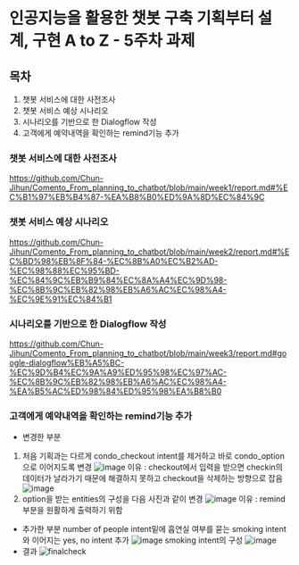 # 인공지능을 활용한 챗봇 구축 기획부터 설계, 구현 A to Z - 5주차 과제
## 목차
1. 챗봇 서비스에 대한 사전조사
2. 챗봇 서비스 예상 시나리오
3. 시나리오를 기반으로 한 Dialogflow 작성
4. 고객에게 예약내역을 확인하는 remind기능 추가
### 챗봇 서비스에 대한 사전조사
https://github.com/Chun-Jihun/Comento_From_planning_to_chatbot/blob/main/week1/report.md#%EC%B1%97%EB%B4%87-%EA%B8%B0%ED%9A%8D%EC%84%9C
### 챗봇 서비스 예상 시나리오
https://github.com/Chun-Jihun/Comento_From_planning_to_chatbot/blob/main/week2/report.md#%EC%BD%98%EB%8F%84-%EC%8B%A0%EC%B2%AD-%EC%98%88%EC%95%BD-%EC%84%9C%EB%B9%84%EC%8A%A4%EC%9D%98-%EC%8B%9C%EB%82%98%EB%A6%AC%EC%98%A4-%EC%9E%91%EC%84%B1
### 시나리오를 기반으로 한 Dialogflow 작성
https://github.com/Chun-Jihun/Comento_From_planning_to_chatbot/blob/main/week3/report.md#google-dialogflow%EB%A5%BC-%EC%9D%B4%EC%9A%A9%ED%95%98%EC%97%AC-%EC%8B%9C%EB%82%98%EB%A6%AC%EC%98%A4-%EA%B5%AC%ED%98%84%ED%95%98%EA%B8%B0
### 고객에게 예약내역을 확인하는 remind기능 추가
- 변경한 부분
1. 처음 기획과는 다르게 condo_checkout intent를 제거하고 바로 condo_option으로 이어지도록 변경
![image](https://user-images.githubusercontent.com/86049096/196025436-33b0ddbd-664c-416f-9164-131bd489ee5c.png)
이유 : checkout에서 입력을 받으면 checkin의 데이터가 날라가기 때문에 해결하지 못하고 checkout을 삭제하는 방향으로 잡음
![image](https://user-images.githubusercontent.com/86049096/196026083-da04487d-1b7f-4a74-8a20-04664db14bf7.png)
2. option을 받는 entities의 구성을 다음 사진과 같이 변경
![image](https://user-images.githubusercontent.com/86049096/196026464-f8b9105a-e1c3-45d0-93c8-740bc0ae293c.png)
이유 : remind부분을 원활하게 출력하기 위함
- 추가한 부분
number of people intent밑에 흡연실 여부를 묻는 smoking intent와 이어지는 yes, no intent 추가
![image](https://user-images.githubusercontent.com/86049096/196026250-29470bd8-61a6-4b94-8de4-ab3a99a2d4c8.png)
smoking intent의 구성
![image](https://user-images.githubusercontent.com/86049096/196026276-6e7507ba-6bf5-4a6d-afb3-2c3e4148d8f4.png)
- 결과
![finalcheck](https://user-images.githubusercontent.com/86049096/196026429-f5c83337-c768-4041-aa86-03e6b3efe86c.jpg)
